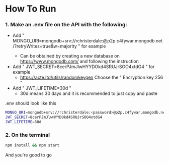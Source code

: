 # How To Run
### 1. Make an .env file on the API with the following:
 * Add " MONGO_URI=mongodb+srv://rchristerdale:<password>@p2p.c4fywar.mongodb.net/?retryWrites=true&w=majority " for example
    * Can be obtained by creating a new database on https://www.mongodb.com/ and following the instruction
 * Add " JWT_SECRET=8cerPJmJlwHYYDOkd4SRUJrSOO4xtdG4 " for example
    * https://acte.ltd/utils/randomkeygen Choose the " Encryption key 256 "
 * Add " JWT_LIFETIME=30d "
    * 30d means 30 days and it is recommended to just copy and paste

.env should look like this
```bash
MONGO_URI=mongodb+srv://rchristerdale:<password>@p2p.c4fywar.mongodb.net/?retryWrites=true&w=majority
JWT_SECRET=8cerPJmJlwHYYDOkd4SRUJrSOO4xtdG4
JWT_LIFETIME=30d
```
### 2. On the terminal
```bash
npm install && npm start
```

And you're good to go
